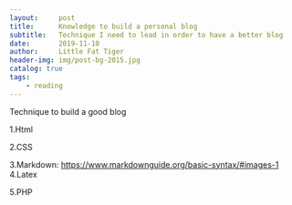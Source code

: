```yaml
---
layout:     post   				    
title:      Knowledge to build a personal blog 				 
subtitle:   Technique I need to lead in order to have a better blog
date:       2019-11-10 				
author:     Little Fat Tiger					 
header-img: img/post-bg-2015.jpg 	 
catalog: true 						 
tags:								 
    - reading
---
```


Technique to build a good blog

1.Html

2.CSS

3.Markdown:
    https://www.markdownguide.org/basic-syntax/#images-1
4.Latex

5.PHP
